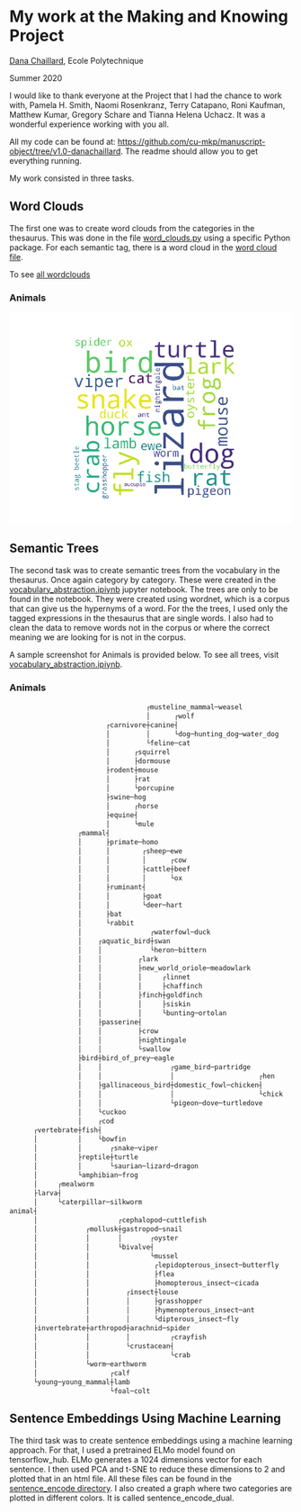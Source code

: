 # My work at the Making and Knowing Project

[Dana Chaillard](https://github.com/danachaillard), Ecole Polytechnique

Summer 2020

I would like to thank everyone at the Project that I had the chance to work with, Pamela H. Smith, Naomi Rosenkranz, Terry Catapano, Roni Kaufman, Matthew Kumar, Gregory Schare and Tianna Helena Uchacz. It was a wonderful experience working with you all.

All my code can be found at: <https://github.com/cu-mkp/manuscript-object/tree/v1.0-danachaillard>. The readme should allow you to get everything running.

My work consisted in three tasks. 

## Word Clouds

The first one was to create word clouds from the categories in the thesaurus. This was done in the file [word_clouds.py](https://github.com/cu-mkp/manuscript-object/blob/v1.0-danachaillard/word_clouds.py) using a specific Python package. For each semantic tag, there is a word cloud in the [word cloud file](https://github.com/cu-mkp/manuscript-object/tree/v1.0-danachaillard/word_clouds).

To see [all wordclouds](/Chaillard_wordclouds.md)

### Animals
![animals-wordcloud](https://github.com/cu-mkp/manuscript-object/blob/v1.0-danachaillard/word_clouds/animal.png?raw=true)

## Semantic Trees

The second task was to create semantic trees from the vocabulary in the thesaurus. Once again category by category. These were created in the [vocabulary_abstraction.ipiynb](https://github.com/cu-mkp/manuscript-object/blob/v1.0-danachaillard/vocabulary_abstraction.ipynb) jupyter notebook. The trees are only to be found in the notebook. They were created using wordnet, which is a corpus that can give us the hypernyms of a word. For the the trees, I used only the tagged expressions in the thesaurus that are single words. I also had to clean the data to remove words not in the corpus or where the correct meaning we are looking for is not in the corpus.

A sample screenshot for Animals is provided below. To see all trees, visit [vocabulary_abstraction.ipiynb](https://github.com/cu-mkp/manuscript-object/blob/v1.0-danachaillard/vocabulary_abstraction.ipynb).

### Animals
```
                                  ┌musteline_mammal─weasel
                                  │      ┌wolf
                        ┌carnivore┼canine┤
                        │         │      └dog─hunting_dog─water_dog
                        │         └feline─cat
                        │      ┌squirrel
                        │      ├dormouse
                        ├rodent┼mouse
                        │      ├rat
                        │      └porcupine
                        ├swine─hog
                        │      ┌horse
                        ├equine┤
                        │      └mule
                 ┌mammal┤
                 │      ├primate─homo
                 │      │        ┌sheep─ewe
                 │      │        │      ┌cow
                 │      │        ├cattle┼beef
                 │      │        │      └ox
                 │      ├ruminant┤
                 │      │        ├goat
                 │      │        └deer─hart
                 │      ├bat
                 │      └rabbit
                 │                 ┌waterfowl─duck
                 │    ┌aquatic_bird┼swan
                 │    │            └heron─bittern
                 │    │         ┌lark
                 │    │         ├new_world_oriole─meadowlark
                 │    │         │     ┌linnet
                 │    │         │     ├chaffinch
                 │    │         ├finch┼goldfinch
                 │    │         │     ├siskin
                 │    │         │     └bunting─ortolan
                 │    ├passerine┤
                 │    │         ├crow
                 │    │         ├nightingale
                 │    │         └swallow
                 ├bird┼bird_of_prey─eagle
                 │    │                 ┌game_bird─partridge
                 │    │                 │                     ┌hen
                 │    ├gallinaceous_bird┼domestic_fowl─chicken┤
                 │    │                 │                     └chick
                 │    │                 └pigeon─dove─turtledove
                 │    └cuckoo
                 │    ┌cod
      ┌vertebrate┼fish┤
      │          │    └bowfin
      │          │       ┌snake─viper
      │          ├reptile┼turtle
      │          │       └saurian─lizard─dragon
      │          └amphibian─frog
      │     ┌mealworm
      ├larva┤
      │     └caterpillar─silkworm
animal┤
      │                    ┌cephalopod─cuttlefish
      │            ┌mollusk┼gastropod─snail
      │            │       │       ┌oyster
      │            │       └bivalve┤
      │            │               └mussel
      │            │                ┌lepidopterous_insect─butterfly
      │            │                ├flea
      │            │                ├homopterous_insect─cicada
      │            │         ┌insect┼louse
      │            │         │      ├grasshopper
      │            │         │      ├hymenopterous_insect─ant
      │            │         │      └dipterous_insect─fly
      ├invertebrate┼arthropod┼arachnid─spider
      │            │         │          ┌crayfish
      │            │         └crustacean┤
      │            │                    └crab
      │            └worm─earthworm
      │                  ┌calf
      └young─young_mammal┼lamb
                         └foal─colt
```


## Sentence Embeddings Using Machine Learning

The third task was to create sentence embeddings using a machine learning approach. For that, I used a pretrained ELMo model found on tensorflow_hub. ELMo generates a 1024 dimensions vector for each sentence. I then used PCA and t-SNE to reduce these dimensions to 2 and plotted that in an html file. All these files can be found in the [sentence_encode directory](https://github.com/cu-mkp/manuscript-object/tree/v1.0-danachaillard/Sentence_encode). I also created a graph where two categories are plotted in different colors. It is called sentence_encode_dual.


